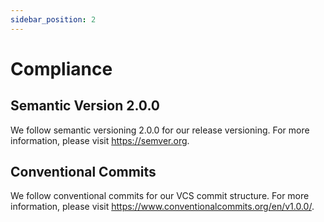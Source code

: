 ```yaml
---
sidebar_position: 2
---
```


# Compliance

## Semantic Version 2.0.0

We follow semantic versioning 2.0.0 for our release versioning. For more information, please visit https://semver.org. 

## Conventional Commits

We follow conventional commits for our VCS commit structure. For more information, please visit https://www.conventionalcommits.org/en/v1.0.0/.
